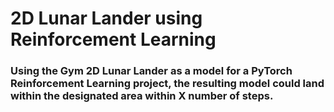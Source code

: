 <h1> 2D Lunar Lander using Reinforcement Learning </h1>

<h3> Using the Gym 2D Lunar Lander as a model for a PyTorch Reinforcement Learning project, the resulting model could land within the designated area within X number of steps. <h3>
